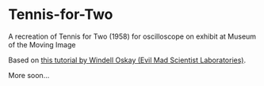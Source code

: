 # Tennis-for-Two
A recreation of Tennis for Two (1958) for oscilloscope on exhibit at Museum of the Moving Image

Based on [this tutorial by Windell Oskay (Evil Mad Scientist Laboratories)](https://www.evilmadscientist.com/2008/resurrecting-tennis-for-two-a-video-game-from-1958/).

More soon...
